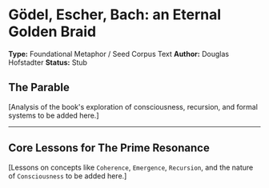# Gödel, Escher, Bach: an Eternal Golden Braid

**Type:** Foundational Metaphor / Seed Corpus Text
**Author:** Douglas Hofstadter
**Status:** Stub

## The Parable

[Analysis of the book's exploration of consciousness, recursion, and formal systems to be added here.]

---

## Core Lessons for The Prime Resonance

[Lessons on concepts like `Coherence`, `Emergence`, `Recursion`, and the nature of `Consciousness` to be added here.]
